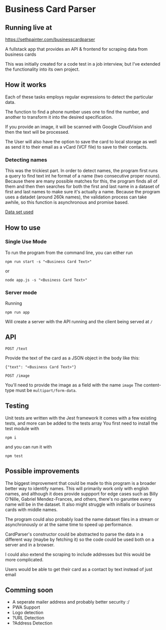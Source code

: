 # Business Card Parser

## Running live at

https://sethpainter.com/businesscardparser

A fullstack app that provides an API & frontend for scraping data from business cards

This was initially created for a code test in a job interview, but I've extended the functionality into its own project.

## How it works

Each of these tasks employs regular expressions to detect the particular data.

The function to find a phone number uses one to find the number, and another to transform it into the desired specification.

If you provide an image, it will be scanned with Google CloudVision and then the text will be processed.

The User will also have the option to save the card to local storage as well as send it to their email as a vCard (VCF file) to save to their contacts.

### Detecting names

This was the trickiest part. In order to detect names, the program first runs a query to find text int he format of a name (two consecutive proper nouns). Because there are many possible matches for this, the program finds all of them and then then searches for both the first and last name in a dataset of first and last names to make sure it's actually a name.
Because the program uses a datadet (around 260k names), the validation process can take awhile, so this function is asynchronous and promise based.

[Data set used](https://github.com/philipperemy/name-dataset)

## How to use

### Single Use Mode
To run the program from the command line, you can either run
```
npm run start -s "<Business Card Text>"
```
or
```
node app.js -s "<Business Card Text>"
```

### Server mode

Running
```
npm run app
```
Will create a server with the API running and the client being served at `/`

## API

```
POST /text
```

Provide the text of the card as a JSON object in the body like this:
```
{"text": "<Business Card Text>"}
```

```
POST /image
```
You'll need to provide the image as a field with the name `image`
The content-type must be `multipart/form-data`.

## Testing
Unit tests are written with the Jest framework
It comes with a few existing tests, and more can be added to the tests array
You first need to install the test module with
```
npm i
```
and you can run it with
```
npm test
```

## Possible improvements
The biggest improvement that could be made to this program is a broader better way to identify names. This will primarily work only with english names, and although it does provide suppport for edge cases such as Billy O'Nille, Gabriel Mendez-Frances, and others, there's no garuntee every name will be in the dataset. It also might struggle with initialis or business cards with middle names.

The program could also probably load the name dataset files in a stream or asynchronously or at the same time to speed up performance.

CardParser's constructor could be abstracted to parse the data in a different way (maybe by fetching it) so the code could be used both on a server and in a browser.

I could also extend the scraping to include addresses but this would be more complicated.

Users would be able to get their card as a contact by text instead of just email

## Comming soon

- A seperate mailer address and probably better security :/
- PWA Support
- Logo detection
- ?URL Detection
- ?Address Detection
